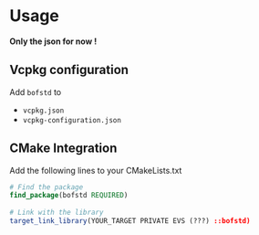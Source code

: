 # Usage
 
**Only the json for now !**
 
## Vcpkg configuration
 
Add ``bofstd`` to
 
- `vcpkg.json`
- `vcpkg-configuration.json`
 
## CMake Integration
 
Add the following lines to your CMakeLists.txt
 
```cmake
# Find the package
find_package(bofstd REQUIRED)
 
# Link with the library
target_link_library(YOUR_TARGET PRIVATE EVS (???) ::bofstd)
```